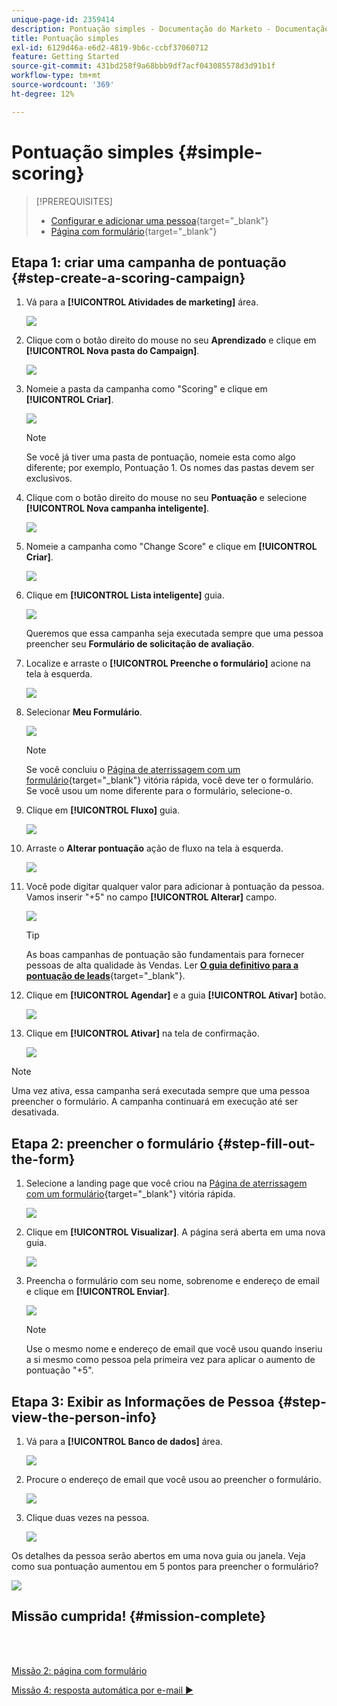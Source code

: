 ```yaml
---
unique-page-id: 2359414
description: Pontuação simples - Documentação do Marketo - Documentação do produto
title: Pontuação simples
exl-id: 6129d46a-e6d2-4819-9b6c-ccbf37060712
feature: Getting Started
source-git-commit: 431bd258f9a68bbb9df7acf043085578d3d91b1f
workflow-type: tm+mt
source-wordcount: '369'
ht-degree: 12%

---
```


# Pontuação simples {#simple-scoring}

>[!PREREQUISITES]
>
>* [Configurar e adicionar uma pessoa](/help/marketo/getting-started/quick-wins/get-set-up-and-add-a-person.md){target="_blank"}
>* [Página com formulário](/help/marketo/getting-started/quick-wins/landing-page-with-a-form.md){target="_blank"}

## Etapa 1: &#x200B;criar uma campanha de pontuação {#step-create-a-scoring-campaign}

1. Vá para a **[!UICONTROL Atividades de marketing]** área.

   ![](assets/simple-scoring-1.png)

1. Clique com o botão direito do mouse no seu **Aprendizado** e clique em **[!UICONTROL Nova pasta do Campaign]**.

   ![](assets/simple-scoring-2.png)

1. Nomeie a pasta da campanha como &quot;Scoring&quot; e clique em **[!UICONTROL Criar]**.

   ![](assets/simple-scoring-3.png)

   >[!NOTE]
   >
   >Se você já tiver uma pasta de pontuação, nomeie esta como algo diferente; por exemplo, Pontuação 1. Os nomes das pastas devem ser exclusivos.

1. Clique com o botão direito do mouse no seu **Pontuação** e selecione **[!UICONTROL Nova campanha inteligente]**.

   ![](assets/simple-scoring-4.png)

1. Nomeie a campanha como &quot;Change Score&quot; e clique em **[!UICONTROL Criar]**.

   ![](assets/simple-scoring-5.png)

1. Clique em **[!UICONTROL Lista inteligente]** guia.

   ![](assets/simple-scoring-6.png)

   Queremos que essa campanha seja executada sempre que uma pessoa preencher seu **Formulário de solicitação de avaliação**.

1. Localize e arraste o **[!UICONTROL Preenche o formulário]** acione na tela à esquerda.

   ![](assets/simple-scoring-7.png)

1. Selecionar **Meu Formulário**.

   ![](assets/simple-scoring-8.png)

   >[!NOTE]
   >
   >Se você concluiu o [Página de aterrissagem com um formulário](/help/marketo/getting-started/quick-wins/landing-page-with-a-form.md){target="_blank"} vitória rápida, você deve ter o formulário. Se você usou um nome diferente para o formulário, selecione-o.

1. Clique em **[!UICONTROL Fluxo]** guia.

   ![](assets/simple-scoring-9.png)

1. Arraste o **Alterar pontuação** ação de fluxo na tela à esquerda.

   ![](assets/simple-scoring-10.png)

1. Você pode digitar qualquer valor para adicionar à pontuação da pessoa. Vamos inserir &quot;+5&quot; no campo **[!UICONTROL Alterar]** campo.

   ![](assets/simple-scoring-11.png)

   >[!TIP]
   >
   >As boas campanhas de pontuação são fundamentais para fornecer pessoas de alta qualidade às Vendas. Ler [**O guia definitivo para a pontuação de leads**](https://www.marketo.com/definitive-guides/lead-scoring/){target="_blank"}.

1. Clique em **[!UICONTROL Agendar]** e a guia **[!UICONTROL Ativar]** botão.

   ![](assets/simple-scoring-12.png)

1. Clique em **[!UICONTROL Ativar]** na tela de confirmação.

   ![](assets/simple-scoring-13.png)

>[!NOTE]
>
>Uma vez ativa, essa campanha será executada sempre que uma pessoa preencher o formulário. A campanha continuará em execução até ser desativada.

## Etapa 2: preencher o formulário {#step-fill-out-the-form}

1. Selecione a landing page que você criou na [Página de aterrissagem com um formulário](/help/marketo/getting-started/quick-wins/landing-page-with-a-form.md){target="_blank"} vitória rápida.

   ![](assets/simple-scoring-14.png)

1. Clique em **[!UICONTROL Visualizar]**. A página será aberta em uma nova guia.

   ![](assets/simple-scoring-15.png)

1. Preencha o formulário com seu nome, sobrenome e endereço de email e clique em **[!UICONTROL Enviar]**.

   ![](assets/simple-scoring-16.png)

   >[!NOTE]
   >
   >Use o mesmo nome e endereço de email que você usou quando inseriu a si mesmo como pessoa pela primeira vez para aplicar o aumento de pontuação &quot;+5&quot;.

## Etapa 3: Exibir as Informações de Pessoa {#step-view-the-person-info}

1. Vá para a **[!UICONTROL Banco de dados]** área.

   ![](assets/simple-scoring-17.png)

1. Procure o endereço de email que você usou ao preencher o formulário.

   ![](assets/simple-scoring-18.png)

1. Clique duas vezes na pessoa.

   ![](assets/simple-scoring-19.png)

Os detalhes da pessoa serão abertos em uma nova guia ou janela. Veja como sua pontuação aumentou em 5 pontos para preencher o formulário?

![](assets/simple-scoring-20.png)

## Missão cumprida! {#mission-complete}

<br> 

[Missão 2: página com formulário ](/help/marketo/getting-started/quick-wins/landing-page-with-a-form.md)

[Missão 4: resposta automática por e-mail ►](/help/marketo/getting-started/quick-wins/email-auto-response.md)
